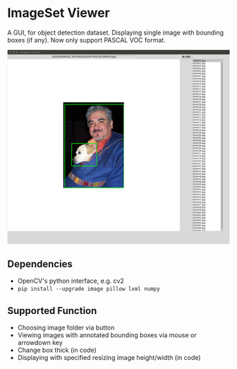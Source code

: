 # ImageSet Viewer

A GUI, for object detection dataset. Displaying single image with bounding boxes (if any). Now only support PASCAL VOC format.

![](./screenshot.png)

## Dependencies
- OpenCV's python interface, e.g. cv2
- `pip install --upgrade image pillow lxml numpy`

## Supported Function
- Choosing image folder via button
- Viewing images with annotated bounding boxes via mouse or arrowdown key
- Change box thick (in code)
- Displaying with specified resizing image height/width (in code)